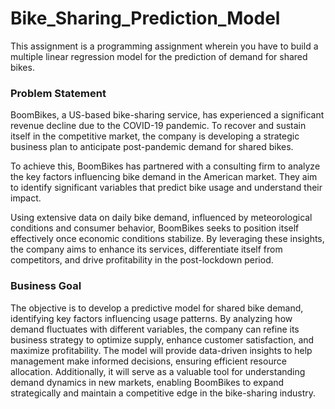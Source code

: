 # Bike_Sharing_Prediction_Model
This assignment is a programming assignment wherein you have to build a multiple linear regression model for the prediction of demand for shared bikes. 
### **Problem Statement**
BoomBikes, a US-based bike-sharing service, has experienced a significant revenue decline due to the COVID-19 pandemic. To recover and sustain itself in the competitive market, the company is developing a strategic business plan to anticipate post-pandemic demand for shared bikes.

To achieve this, BoomBikes has partnered with a consulting firm to analyze the key factors influencing bike demand in the American market. They aim to identify significant variables that predict bike usage and understand their impact.

Using extensive data on daily bike demand, influenced by meteorological conditions and consumer behavior, BoomBikes seeks to position itself effectively once economic conditions stabilize. By leveraging these insights, the company aims to enhance its services, differentiate itself from competitors, and drive profitability in the post-lockdown period.
### **Business Goal**
The objective is to develop a predictive model for shared bike demand, identifying key factors influencing usage patterns. By analyzing how demand fluctuates with different variables, the company can refine its business strategy to optimize supply, enhance customer satisfaction, and maximize profitability. The model will provide data-driven insights to help management make informed decisions, ensuring efficient resource allocation. Additionally, it will serve as a valuable tool for understanding demand dynamics in new markets, enabling BoomBikes to expand strategically and maintain a competitive edge in the bike-sharing industry.
